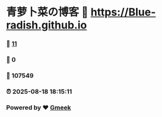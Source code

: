 # 青萝卜菜の博客 :link: https://Blue-radish.github.io 
### :page_facing_up: [11](https://Blue-radish.github.io/tag.html) 
### :speech_balloon: 0 
### :hibiscus: 107549 
### :alarm_clock: 2025-08-18 18:15:11 
### Powered by :heart: [Gmeek](https://github.com/Meekdai/Gmeek)

